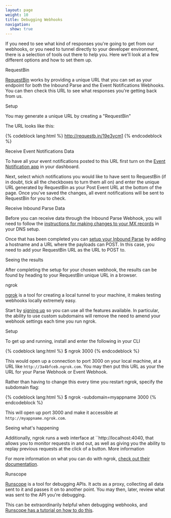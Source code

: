 ```yaml
---
layout: page
weight: 10
title: Debugging Webhooks
navigation:
  show: true
---
```


If you need to see what kind of responses you're going to get from our webhooks, or you need to tunnel directly to your developer environment, there is a selection of tools out there to help you. Here we'll look at a few different options and how to set them up.

<page-anchor el="h2">
RequestBin
</page-anchor>

[RequestBin](http://requestb.in) works by providing a unique URL that you can set as your endpoint for both the Inbound Parse and the Event Notifications Webhooks. You can then check this URL to see what responses you're getting back from us.

<page-anchor el="h3">
Setup
</page-anchor>

You may generate a unique URL by creating a "RequestBin"

The URL looks like this:

{% codeblock lang:html %}
http://requestb.in/19e3ycm1
{% endcodeblock %}


<page-anchor el="h3">
Receive Event Notifications Data
</page-anchor>

To have all your event notifications posted to this URL first turn on the [Event Notification app]({{root_url}}/User_Guide/Apps/event_notification.html) in your dashboard.

Next, select which notifications you would like to have sent to RequestBin (if in doubt, tick all the checkboxes to turn them all on) and enter the unique URL generated by RequestBin as your Post Event URL at the bottom of the page. Once you've saved the changes, all event notifications will be sent to RequestBin for you to check.

<page-anchor el="h3">
Receive Inbound Parse Data
</page-anchor>

Before you can receive data through the Inbound Parse Webhook, you will need to follow the [instructions for making changes to your MX records]({{root_url}}/Classroom/Basics/Inbound_Parse_Webhook/setting_up_the_inbound_parse_webhook.html#-Setting-up-an-MX-Record) in your DNS setup.

Once that has been completed you can [setup your Inbound Parse]({{site.site_url}}/developer/reply) by adding a hostname and a URL where the payloads can POST. In this case, you need to add your RequestBin URL as the URL to POST to.

<page-anchor el="h3">
Seeing the results
</page-anchor>

After completing the setup for your chosen webhook, the results can be found by heading to your RequestBin unique URL in a browser.

<page-anchor el="h2">
ngrok
</page-anchor>

[ngrok](https://ngrok.com/) is a tool for creating a local tunnel to your machine, it makes testing webhooks locally extremely easy.

Start by [signing up](https://ngrok.com/dashboard) so you can use all the features available. In particular, the ability to use custom subdomains will remove the need to amend your webhook settings each time you run ngrok.

<page-anchor el="h3">
Setup
</page-anchor>

To get up and running, install and enter the following in your CLI

{% codeblock lang:html %}
$ ngrok 3000
{% endcodeblock %}

This would open up a connection to port 3000 on your local machine, at a URL like `http://3a4bfceb.ngrok.com`. You may then put this URL as your the URL for your Parse Webhook or Event Webhook.

Rather than having to change this every time you restart ngrok, specify the subdomain flag:

{% codeblock lang:html %}
$ ngrok -subdomain=myappname 3000
{% endcodeblock %}

This will open up port 3000 and make it accessible at `http://myappname.ngrok.com`.

<page-anchor el="h3">
Seeing what's happening
</page-anchor>

Additionally, ngrok runs a web interface at ``http://localhost:4040</code>, that allows you to monitor requests in and out, as well as giving you the ability to replay previous requests at the click of a button.
<page-anchor el="h3">
More information
</page-anchor>

For more information on what you can do with ngrok, [check out their documentation](https://ngrok.com/usage).

<page-anchor el="h2">
Runscope
</page-anchor>

[Runscope](https://runscope.com) is a tool for debugging APIs. It acts as a proxy, collecting all data sent to it and passes it on to another point. You may then, later, review what was sent to the API you're debugging.

This can be extraordinarily helpful when debugging webhooks, and [Runscope has a tutorial on how to do this](https://www.runscope.com/provider-guide/troubleshooting-webhooks).
